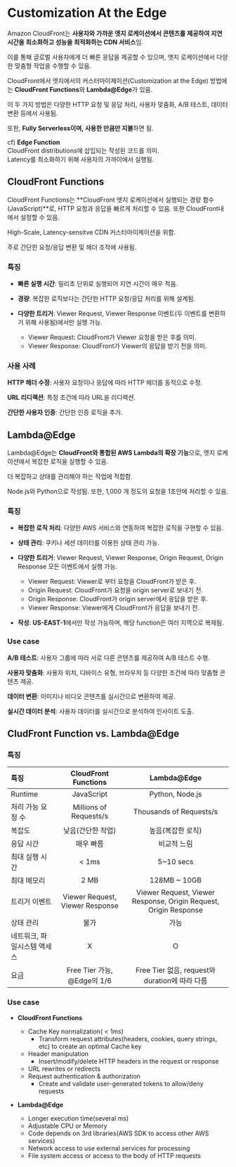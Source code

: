 # Customization At the Edge

Amazon CloudFront는 **사용자와 가까운 엣지 로케이션에서 콘텐츠를 제공하여 지연 시간을 최소화하고 성능을 최적화하는 CDN 서비스**임.  

이를 통해 글로벌 사용자에게 더 빠른 응답을 제공할 수 있으며, 엣지 로케이션에서 다양한 맞춤형 작업을 수행할 수 있음.

CloudFront에서 엣지에서의 커스터마이제이션(Customization at the Edge) 방법에는 **CloudFront Functions**와 **Lambda@Edge**가 있음.   

이 두 가지 방법은 다양한 HTTP 요청 및 응답 처리, 사용자 맞춤화, A/B 테스트, 데이터 변환 등에서 사용됨.

또한, **Fully Serverless이며, 사용한 만큼만 지불**하면 됨.

cf) **Edge Function**  
    CloudFront distributions에 삽입되는 작성된 코드를 의미.  
    Latency를 최소화하기 위해 사용자의 가까이에서 실행됨.


## CloudFront Functions

CloudFront Functions는 **CloudFront 엣지 로케이션에서 실행되는 경량 함수(JavaScript)**로, HTTP 요청과 응답을 빠르게 처리할 수 있음. 또한 CloudFront내에서 설정할 수 있음.

High-Scale, Latency-sensitve CDN 커스터마이제이션을 위함.

주로 간단한 요청/응답 변환 및 헤더 조작에 사용됨.

### 특징

* **빠른 실행 시간**: 밀리초 단위로 실행되어 지연 시간이 매우 적음.  

* **경량**: 복잡한 로직보다는 간단한 HTTP 요청/응답 처리를 위해 설계됨.  

* **다양한 트리거**: Viewer Request, Viewer Response 이벤트(두 이벤트를 변환하기 위해 사용됨)에서만 실행 가능.  
    * Viewer Request: CloudFront가 Viewer 요청을 받은 후를 의미.
    * Viewer Response: CloudFront가 Viewer의 응답을 받기 전을 의미.

### 사용 사례

**HTTP 헤더 수정**: 사용자 요청이나 응답에 따라 HTTP 헤더를 동적으로 수정.  

**URL 리디렉션**: 특정 조건에 따라 URL을 리디렉션.

**간단한 사용자 인증**: 간단한 인증 로직을 추가.

## Lambda@Edge

Lambda@Edge는 **CloudFront와 통합된 AWS Lambda의 확장 기능**으로, 엣지 로케이션에서 복잡한 로직을 실행할 수 있음.  

더 복잡하고 상태를 관리해야 하는 작업에 적합함.  

Node.js와 Python으로 작성됨. 또한, 1,000 개 정도의 요청을 1초안에 처리할 수 있음.

### 특징

* **복잡한 로직 처리**: 다양한 AWS 서비스와 연동하여 복잡한 로직을 구현할 수 있음.

* **상태 관리**: 쿠키나 세션 데이터를 이용한 상태 관리 가능.

* **다양한 트리거**: Viewer Request, Viewer Response, Origin Request, Origin Response 모든 이벤트에서 실행 가능.
    * Viewer Request: Viewer로 부터 요청을 CloudFront가 받은 후.
    * Origin Request: CloudFront가 요청을 origin server로 보내기 전.
    * Origin Response: CloudFront가 origin server에서 응답을 받은 후.
    * Viewer Response: Viewer에게 CloudFront가 응답을 보내기 전.

* **작성**: **US-EAST-1**에서만 작성 가능하며, 해당 function은 여러 지역으로 복제됨.

### Use case

**A/B 테스트**: 사용자 그룹에 따라 서로 다른 콘텐츠를 제공하여 A/B 테스트 수행.

**사용자 맞춤화**: 사용자 위치, 디바이스 유형, 브라우저 등 다양한 조건에 따라 맞춤형 콘텐츠 제공.

**데이터 변환**: 이미지나 비디오 콘텐츠를 실시간으로 변환하여 제공.

**실시간 데이터 분석**: 사용자 데이터를 실시간으로 분석하여 인사이트 도출.

## CludFront Function vs. Lambda@Edge

### 특징

|특징|CloudFront Functions|Lambda@Edge|  
|:---|:---:|:---:|  
|Runtime|JavaScript|Python, Node.js|
|처리 가능 요청 수|Millions of Requests/s|Thousands of Requests/s|
|복잡도|낮음(간단한 작업)|높음(복잡한 로직)|
|응답 시간|매우 빠름|비교적 느림|
|최대 실행 시간|< 1ms|5~10 secs|
|최대 메모리|2 MB|128MB ~ 10GB|
|트리거 이벤트|Viewer Request, Viewer Response|Viewer Request, Viewer Response, Origin Request, Origin Response|
|상태 관리|불가|가능|
|네트워크, 파일시스템 액세스|X|O|
|요금|Free Tier 가능, @Edge의 1/6|Free Tier 없음, request와 duration에 따라 다름|

### Use case

* **CloudFront Functions**

    * Cache Key normalization( < 1ms)
        * Transform request attributes(headers, cookies, query strings, etc) to create an optimal Cache key
    * Header manipulation
        * Insert/modify/delete HTTP headers in the request or response
    * URL rewrites or redirects
    * Request authentication & authorization
        * Create and validate user-generated tokens to allow/deny requests

* **Lambda@Edge**

    * Longer execution time(several ms)
    * Adjustable CPU or Memory
    * Code depends on 3rd libraries(AWS SDK to access other AWS services)
    * Network access to use external services for processing
    * File system access or access to the body of HTTP requests